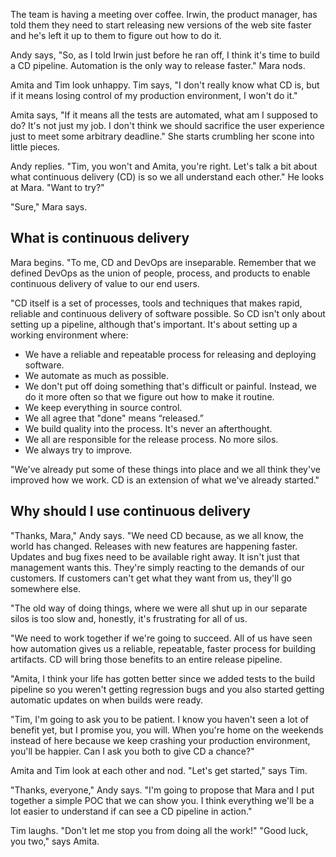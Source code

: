 
The team is having a meeting over coffee. Irwin, the product manager, has told them they need to start releasing new versions of the web site faster and he's left it up to them to figure out how to do it.

Andy says, "So, as I told Irwin just before he ran off, I think it's time to build a CD pipeline. Automation is the only way to release faster." Mara nods.

Amita and Tim look unhappy. Tim says, "I don't really know what CD is, but if it means losing control of my production environment, I won't do it." 

Amita says, "If it means all the tests are automated, what am I supposed to do? It's not just my job. I don't think we should sacrifice the user experience just to meet some arbitrary deadline." She starts crumbling her scone into little pieces.

Andy replies. "Tim, you won't and Amita, you're right. Let's talk a bit about what continuous delivery (CD) is so we all understand each other." He looks at Mara. "Want to try?"

"Sure," Mara says. 

## What is continuous delivery

Mara begins. "To me, CD and DevOps are inseparable. Remember that we defined DevOps as the union of people, process, and products to enable continuous delivery of value to our end users.

"CD itself is a set of processes, tools and techniques that makes rapid, reliable and continuous delivery of software possible. So CD isn't only about setting up a pipeline, although that's important. It's about setting up a working environment where:

* We have a reliable and repeatable process for releasing and deploying software.
* We automate as much as possible.
* We don't put off doing something that's difficult or painful. Instead, we do it more often so that we figure out how to make it routine. 
* We keep everything in source control.
* We all agree that "done" means “released.”
* We build quality into the process. It's never an afterthought.
* We all are responsible for the release process. No more silos.
* We always try to improve. 

"We've already put some of these things into place and we all think they've improved how we work. CD is an extension of what we've already started."

## Why should I use continuous delivery

"Thanks, Mara," Andy says. "We need CD because, as we all know, the world has changed. Releases with new features are happening faster. Updates and bug fixes need to be available right away. It isn't just that management wants this. They're simply reacting to the demands of our customers. If customers can't get what they want from us, they'll go somewhere else.

"The old way of doing things, where we were all shut up in our separate silos is too slow and, honestly, it's frustrating for all of us.

"We need to work together if we're going to succeed. All of us have seen how automation gives us a reliable, repeatable, faster process for building artifacts. CD will bring those benefits to an entire release pipeline. 

"Amita, I think your life has gotten better since we added tests to the build pipeline so you weren't getting regression bugs and you also started getting automatic updates on when builds were ready.  

"Tim, I'm going to ask you to be patient. I know you haven't seen a lot of benefit yet, but I promise you, you will. When you're home on the weekends instead of here because we keep crashing your production environment, you'll be happier. Can I ask you both to give CD a chance?"

Amita and Tim look at each other and nod. "Let's get started," says Tim. 

"Thanks, everyone," Andy says. "I'm going to propose that Mara and I put together a simple POC that we can show you. I think everything we'll be a lot easier to understand if can see a CD pipeline in action." 

Tim laughs. "Don't let me stop you from doing all the work!" "Good luck, you two," says Amita.

